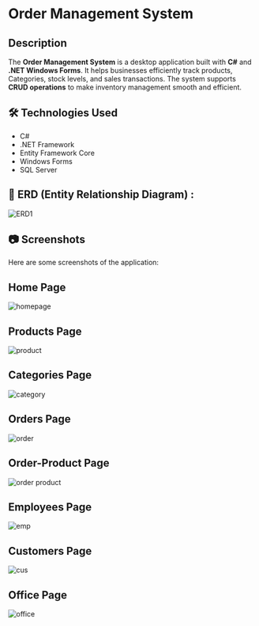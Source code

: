 # **Order Management System**

## **Description**
The **Order Management System** is a desktop application built with **C#** and **.NET Windows Forms**.
It helps businesses efficiently track products, Categories, stock levels, and sales transactions.
The system supports **CRUD operations** to make inventory management smooth and efficient.

## 🛠️ Technologies Used
 -  C#
 - .NET Framework
 -  Entity Framework Core
 -  Windows Forms
 -  SQL Server


## 📌 ERD (Entity Relationship Diagram) :
![ERD1](https://github.com/user-attachments/assets/46d0772c-1371-4bff-80a2-41537047e8b3)



## 📷 Screenshots
Here are some screenshots of the application:
## Home Page
![homepage](https://github.com/user-attachments/assets/38305273-d61c-4383-b877-8ec68e684632)
## Products Page
![product](https://github.com/user-attachments/assets/e36ea11f-6f52-4248-9411-ef30c79fc829)
## Categories Page
![category](https://github.com/user-attachments/assets/1a502fd2-2703-4b78-aedd-2bb11aa1b0be)
## Orders Page
![order](https://github.com/user-attachments/assets/da4e9cb0-7204-42cc-80cc-ca084787a047)
## Order-Product Page
![order product](https://github.com/user-attachments/assets/7567f1cf-e60c-4c77-8a8b-28260f1cf27e)
## Employees Page
![emp](https://github.com/user-attachments/assets/121aeb37-dbad-4c62-b647-6ef1aa384c14)
## Customers Page
![cus](https://github.com/user-attachments/assets/f1580e99-6188-46a6-8ae5-c5b1fd72e5c0)
## Office Page
![office](https://github.com/user-attachments/assets/3a7383fb-d0dd-4d7a-a2bf-4ca2b8a936b3)

